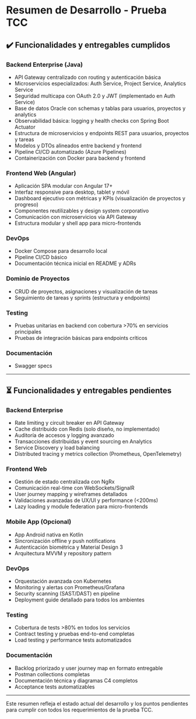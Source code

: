 # Resumen de Desarrollo - Prueba TCC

## ✔️ Funcionalidades y entregables cumplidos

### Backend Enterprise (Java)
- API Gateway centralizado con routing y autenticación básica
- Microservicios especializados: Auth Service, Project Service, Analytics Service
- Seguridad multicapa con OAuth 2.0 y JWT (implementado en Auth Service)
- Base de datos Oracle con schemas y tablas para usuarios, proyectos y analytics
- Observabilidad básica: logging y health checks con Spring Boot Actuator
- Estructura de microservicios y endpoints REST para usuarios, proyectos y tareas
- Modelos y DTOs alineados entre backend y frontend
- Pipeline CI/CD automatizado (Azure Pipelines)
- Containerización con Docker para backend y frontend

### Frontend Web (Angular)
- Aplicación SPA modular con Angular 17+
- Interfaz responsive para desktop, tablet y móvil
- Dashboard ejecutivo con métricas y KPIs (visualización de proyectos y progreso)
- Componentes reutilizables y design system corporativo
- Comunicación con microservicios vía API Gateway
- Estructura modular y shell app para micro-frontends

### DevOps
- Docker Compose para desarrollo local
- Pipeline CI/CD básico
- Documentación técnica inicial en README y ADRs

### Dominio de Proyectos
- CRUD de proyectos, asignaciones y visualización de tareas
- Seguimiento de tareas y sprints (estructura y endpoints)

### Testing
- Pruebas unitarias en backend con cobertura >70% en servicios principales
- Pruebas de integración básicas para endpoints críticos

### Documentación
- Swagger specs 

---

## ⏳ Funcionalidades y entregables pendientes

### Backend Enterprise
- Rate limiting y circuit breaker en API Gateway
- Cache distribuido con Redis (solo diseño, no implementado)
- Auditoría de accesos y logging avanzado
- Transacciones distribuidas y event sourcing en Analytics
- Service Discovery y load balancing
- Distributed tracing y metrics collection (Prometheus, OpenTelemetry)

### Frontend Web
- Gestión de estado centralizada con NgRx
- Comunicación real-time con WebSockets/SignalR
- User journey mapping y wireframes detallados
- Validaciones avanzadas de UX/UI y performance (<200ms)
- Lazy loading y module federation para micro-frontends

### Mobile App (Opcional)
- App Android nativa en Kotlin
- Sincronización offline y push notifications
- Autenticación biométrica y Material Design 3
- Arquitectura MVVM y repository pattern

### DevOps
- Orquestación avanzada con Kubernetes
- Monitoring y alertas con Prometheus/Grafana
- Security scanning (SAST/DAST) en pipeline
- Deployment guide detallado para todos los ambientes

### Testing
- Cobertura de tests >80% en todos los servicios
- Contract testing y pruebas end-to-end completas
- Load testing y performance tests automatizados

### Documentación
- Backlog priorizado y user journey map en formato entregable
- Postman collections completas
- Documentación técnica y diagramas C4 completos
- Acceptance tests automatizables

---

Este resumen refleja el estado actual del desarrollo y los puntos pendientes para cumplir con todos los requerimientos de la prueba TCC.
